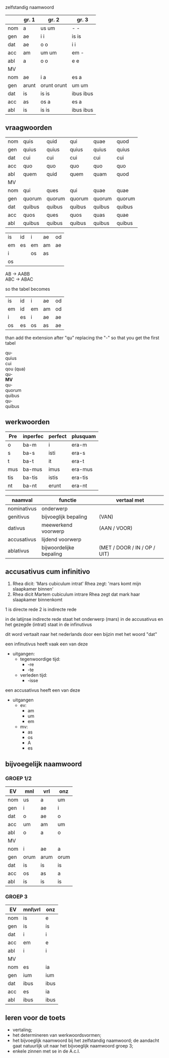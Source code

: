 zelfstandig naamwoord

|    | gr. 1 |    gr. 2   | gr. 3
|----|-------|------------|------
|nom | a     | us    um   | -   -
|gen | ae    | i     i    | is  is
|dat | ae    | o     o    | i   i
|acc | am    | um    um   | em  -
|abl | a     | o     o    | e   e
|MV  |       |            |
|nom | ae    | i     a    | es   a
|gen | arunt | orunt orunt| um   um
|dat | is    | is    is   | ibus ibus
|acc | as    | os    a    | es   a
|abl | is    | is    is   | ibus ibus


## vraagwoorden

|    |        |        |        |        |        |
|----|--------|--------|--------|--------|--------|
|nom | quis   | quid   | qui    | quae   | quod   
|gen | quius  | quius  | quius  | quius  | quius   
|dat | cui    | cui    | cui    | cui    | cui
|acc | quo    | quo    | quo    | quo    | quo
|abl | quem   | quid   | quem   | quam   | quod
| MV |        |        |        |        |
|nom | qui    | ques   | qui    | quae   | quae
|gen | quorum | quorum | quorum | quorum | quorum
|dat | quibus | quibus | quibus | quibus | quibus
|acc | quos   | ques   | quos   | quas   | quae
|abl | quibus | quibus | quibus | quibus | quibus

|  |  |  |  |  |
|--|--|--|--|--|
|is|id|i |ae|od|
|em|es|em|am|ae|
|i |  |os|as|  |
|os|  |  |  |  |

AB -> AABB \
ABC -> ABAC

so the tabel becomes

|  |  |  |  |  |
|--|--|--|--|--|
|is|id|i |ae|od|
|em|id|em|am|od|
|i |es|i |ae|ae|
|os|es|os|as|ae|
  
than add the extension after "qu" replacing the "-"
so that you get the first tabel

qu-       \
quius     \
cui       \
qou (qua) \
qu-       \
**MV**    \
qu-       \
quorum    \
quibus    \
qu-       \
quibus    

## werkwoorden
|Pre|inperfec|perfect|plusquam
|-|-|-|-
|o   | ba-m  | i     |era-m
|s   | ba-s  | isti  |era-s
|t   | ba-t  | it    |era-t
|mus | ba-mus| imus  |era-mus
|tis | ba-tis| istis |era-tis
|nt  | ba-nt | erunt |era-nt


| naamval    | functie                 | vertaal met |
|------------|-------------------------|-------------|
|nominativus | onderwerp               |                              
|genitivus   | bijvoeglijk bepaling    | (VAN) 
|dativus     | meewerkend voorwerp     | (AAN / VOOR) 
|accusativus | lijdend voorwerp        |
|ablativus   | bijwoordelijke bepaling | (MET / DOOR / IN / OP / UIT)


## accusativus cum infinitivo

1. Rhea dicit: 'Mars cubiculum intrat' 
    Rhea zegt: 'mars komt mijn slaapkamer binnen'
2. Rhea dicit Martem cubiculum intrare
    Rhea zegt dat mark haar slaapkamer binnenkomt

1 is directe rede
2 is indirecte rede

in de latijnse indirecte rede staat het onderwerp (mars) in de accusativus
en het gezegde (intrat) staat in de infinutivus

dit word vertaalt naar het nederlands door een bijzin met het woord "dat"

een infinutivus heeft vaak een van deze 
* uitgangen:
   * tegenwoordige tijd:
       * -re
       * -te
   * verleden tijd:
       * -isse

een accusativus heeft een van deze
* uitgangen
   * ev:
       * am
       * um
       * em
   * mv:
       * as
       * os
       * A
       * es
       
## bijvoegelijk naamwoord
### GROEP 1/2
|EV |mnl|vrl|onz| 
|---|---|---|---|
|nom|us |a  |um |
|gen|i  |ae |i  |
|dat|o  |ae |o  |
|acc|um |am |um |
|abl|o  |a  |o  |
|MV |   |   |   |
|nom|i  |ae |a  | 
|gen|orum|arum|orum| 
|dat|is |is |is |
|acc|os |as |a  |
|abl|is |is |is |

### GROEP 3	 

|EV  | mnl\vrl| onz|
|----|------|------|	 
|nom | is   | e    | 
|gen | is   | is   |
|dat | i    | i    |  
|acc | em   | e    |  
|abl | i    | i    | 
|MV  |      |      |
|nom | es   | ia   | 
|gen | ium  | ium  |
|dat | ibus | ibus |
|acc | es   | ia   |
|abl | ibus | ibus |
## leren voor de toets
- vertaling;
- het determineren van werkwoordsvormen;
- het bijvoeglijk naamwoord bij het zelfstandig naamwoord; de aandacht gaat natuurlijk uit naar het bijvoeglijk naamwoord groep 3;
- enkele zinnen met se in de A.c.I.
